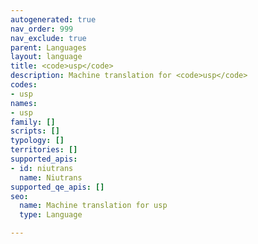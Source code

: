 ```yaml
---
autogenerated: true
nav_order: 999
nav_exclude: true
parent: Languages
layout: language
title: <code>usp</code>
description: Machine translation for <code>usp</code>
codes:
- usp
names:
- usp
family: []
scripts: []
typology: []
territories: []
supported_apis:
- id: niutrans
  name: Niutrans
supported_qe_apis: []
seo:
  name: Machine translation for usp
  type: Language

---
```


